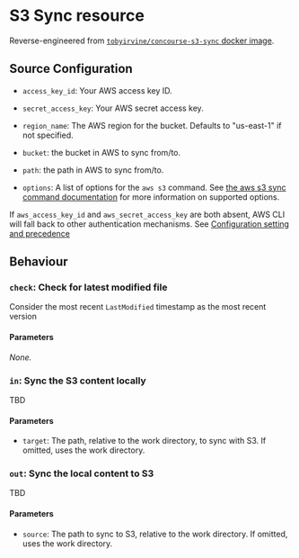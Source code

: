 # S3 Sync resource

Reverse-engineered from [`tobyirvine/concourse-s3-sync` docker image](https://hub.docker.com/r/tobyirvine/concourse-s3-sync/).

## Source Configuration

- `access_key_id`: Your AWS access key ID.

- `secret_access_key`: Your AWS secret access key.

- `region_name`: The AWS region for the bucket. Defaults to "us-east-1" if not specified.

- `bucket`: the bucket in AWS to sync from/to.

- `path`: the path in AWS to sync from/to.

- `options`: A list of options for the `aws s3` command. See [the aws s3 sync command documentation](http://docs.aws.amazon.com/cli/latest/reference/s3/sync.html) for more information on supported options.

If `aws_access_key_id` and `aws_secret_access_key` are both absent, AWS CLI will fall back to other authentication mechanisms. See [Configuration setting and precedence](http://docs.aws.amazon.com/cli/latest/userguide/cli-chap-getting-started.html#config-settings-and-precedence)

## Behaviour

### `check`: Check for latest modified file

Consider the most recent `LastModified` timestamp as the most recent version

#### Parameters

*None.*

### `in`: Sync the S3 content locally

TBD

#### Parameters
- `target`: The path, relative to the work directory, to sync with S3. If omitted, uses the work directory.

### `out`: Sync the local content to S3

TBD

#### Parameters

- `source`: The path to sync to S3, relative to the work directory. If omitted, uses the work directory.
